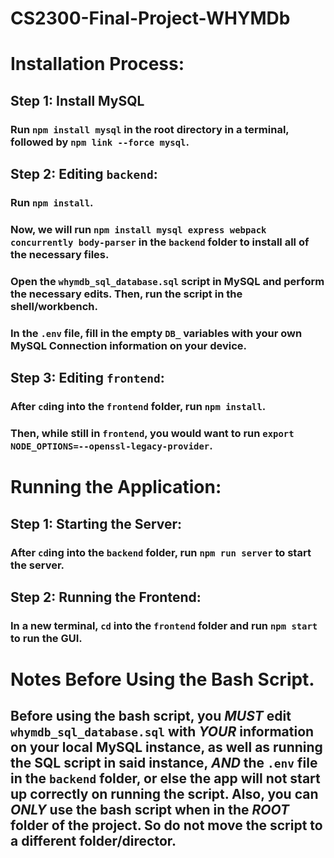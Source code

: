 # CS2300-Final-Project-WHYMDb

# Installation Process:
## Step 1: Install MySQL
### Run `npm install mysql` in the root directory in a terminal, followed by `npm link --force mysql`.

## Step 2: Editing `backend`:
### Run `npm install`.
### Now, we will run `npm install mysql express webpack concurrently body-parser` in the `backend` folder to install all of the necessary files.
### Open the `whymdb_sql_database.sql` script in MySQL and perform the necessary edits. Then, run the script in the shell/workbench.
### In the `.env` file, fill in the empty `DB_` variables with your own MySQL Connection information on your device.
### 

## Step 3: Editing `frontend`:
### After `cd`ing into the `frontend` folder, run `npm install`.
### Then, while still in `frontend`, you would want to run `export NODE_OPTIONS=--openssl-legacy-provider`.


# Running the Application:
## Step 1: Starting the Server:
### After `cd`ing into the `backend` folder, run `npm run server` to start the server.
## Step 2: Running the Frontend:
### In a **new** terminal, `cd` into the `frontend` folder and run `npm start` to run the GUI.

# Notes Before Using the Bash Script.
## Before using the bash script, you ***MUST*** edit `whymdb_sql_database.sql` with ***YOUR*** information on your local MySQL instance, as well as running the SQL script in said instance, ***AND*** the `.env` file in the `backend` folder, or else the app will not start up correctly on running the script. Also, you can ***ONLY*** use the bash script when in the ***ROOT*** folder of the project. So do not move the script to a different folder/director.
